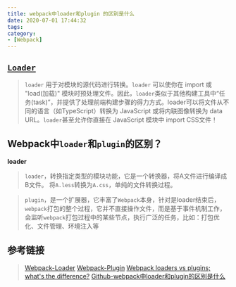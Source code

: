 ```yaml
---
title: webpack中loader和plugin 的区别是什么
date: 2020-07-01 17:44:32
tags:
category:
- [Webpack]
---
```


## [`Loader`](https://webpack.docschina.org/concepts/loaders/)

> `loader` 用于对模块的源代码进行转换。`loader` 可以使你在 import 或 "load(加载)" 模块时预处理文件。因此，`loader`类似于其他构建工具中“任务(task)”，并提供了处理前端构建步骤的得力方式。loader可以将文件从不同的语言（如TypeScript）转换为 JavaScript 或将内联图像转换为 data URL。`loader`甚至允许你直接在 JavaScript 模块中 import CSS文件！

## Webpack中`loader`和`plugin`的区别？

**loader**

> `loader`，转换指定类型的模块功能，它是一个转换器，将A文件进行编译成B文件。
将`A.less`转换为`A.css`，单纯的文件转换过程。


> `plugin`，是一个扩展器，它丰富了`Webpack`本身，针对是loader结束后，`webpack`打包的整个过程，它并不直接操作文件，而是基于事件机制工作，会监听`webpack`打包过程中的某些节点，执行广泛的任务，比如：打包优化、文件管理、环境注入等

## 参考链接

> [Webpack-Loader](https://webpack.docschina.org/concepts/loaders/)
> [Webpack-Plugin](https://webpack.docschina.org/concepts/plugins/)
> [Webpack loaders vs plugins; what's the difference?](https://stackoverflow.com/questions/37452402/webpack-loaders-vs-plugins-whats-the-difference)
> [Github-webpack中loader和plugin的区别是什么](https://github.com/Advanced-Frontend/Daily-Interview-Question/issues/308)
